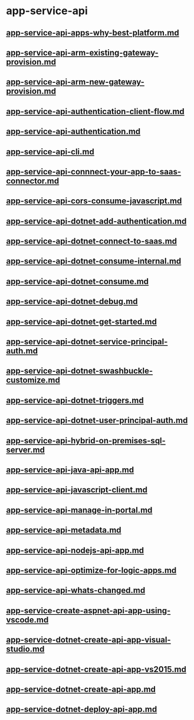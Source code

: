 # app-service-api
## [app-service-api-apps-why-best-platform.md](app-service-api-apps-why-best-platform.md)
## [app-service-api-arm-existing-gateway-provision.md](app-service-api-arm-existing-gateway-provision.md)
## [app-service-api-arm-new-gateway-provision.md](app-service-api-arm-new-gateway-provision.md)
## [app-service-api-authentication-client-flow.md](app-service-api-authentication-client-flow.md)
## [app-service-api-authentication.md](app-service-api-authentication.md)
## [app-service-api-cli.md](app-service-api-cli.md)
## [app-service-api-connnect-your-app-to-saas-connector.md](app-service-api-connnect-your-app-to-saas-connector.md)
## [app-service-api-cors-consume-javascript.md](app-service-api-cors-consume-javascript.md)
## [app-service-api-dotnet-add-authentication.md](app-service-api-dotnet-add-authentication.md)
## [app-service-api-dotnet-connect-to-saas.md](app-service-api-dotnet-connect-to-saas.md)
## [app-service-api-dotnet-consume-internal.md](app-service-api-dotnet-consume-internal.md)
## [app-service-api-dotnet-consume.md](app-service-api-dotnet-consume.md)
## [app-service-api-dotnet-debug.md](app-service-api-dotnet-debug.md)
## [app-service-api-dotnet-get-started.md](app-service-api-dotnet-get-started.md)
## [app-service-api-dotnet-service-principal-auth.md](app-service-api-dotnet-service-principal-auth.md)
## [app-service-api-dotnet-swashbuckle-customize.md](app-service-api-dotnet-swashbuckle-customize.md)
## [app-service-api-dotnet-triggers.md](app-service-api-dotnet-triggers.md)
## [app-service-api-dotnet-user-principal-auth.md](app-service-api-dotnet-user-principal-auth.md)
## [app-service-api-hybrid-on-premises-sql-server.md](app-service-api-hybrid-on-premises-sql-server.md)
## [app-service-api-java-api-app.md](app-service-api-java-api-app.md)
## [app-service-api-javascript-client.md](app-service-api-javascript-client.md)
## [app-service-api-manage-in-portal.md](app-service-api-manage-in-portal.md)
## [app-service-api-metadata.md](app-service-api-metadata.md)
## [app-service-api-nodejs-api-app.md](app-service-api-nodejs-api-app.md)
## [app-service-api-optimize-for-logic-apps.md](app-service-api-optimize-for-logic-apps.md)
## [app-service-api-whats-changed.md](app-service-api-whats-changed.md)
## [app-service-create-aspnet-api-app-using-vscode.md](app-service-create-aspnet-api-app-using-vscode.md)
## [app-service-dotnet-create-api-app-visual-studio.md](app-service-dotnet-create-api-app-visual-studio.md)
## [app-service-dotnet-create-api-app-vs2015.md](app-service-dotnet-create-api-app-vs2015.md)
## [app-service-dotnet-create-api-app.md](app-service-dotnet-create-api-app.md)
## [app-service-dotnet-deploy-api-app.md](app-service-dotnet-deploy-api-app.md)
